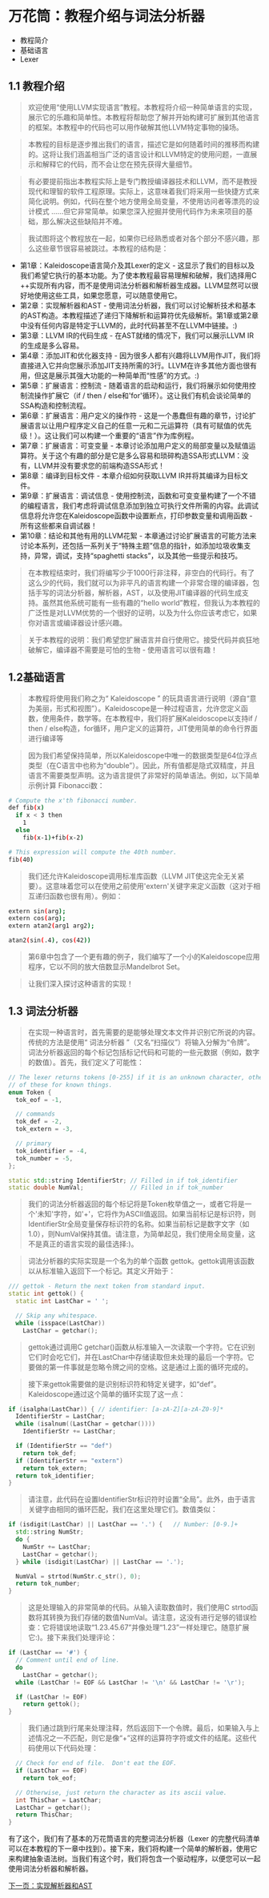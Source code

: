 # 万花筒：教程介绍与词法分析器
* 教程简介
* 基础语言
* Lexer
## 1.1 教程介绍

> 欢迎使用“使用LLVM实现语言”教程。本教程将介绍一种简单语言的实现，展示它的乐趣和简单性。本教程将帮助您了解并开始构建可扩展到其他语言的框架。本教程中的代码也可以用作破解其他LLVM特定事物的操场。

> 本教程的目标是逐步推出我们的语言，描述它是如何随着时间的推移而构建的。这将让我们涵盖相当广泛的语言设计和LLVM特定的使用问题，一直展示和解释它的代码，而不会让您在预先获得大量细节。

> 有必要提前指出本教程实际上是专门教授编译器技术和LLVM，而不是教授现代和理智的软件工程原理。实际上，这意味着我们将采用一些快捷方式来简化说明。例如，代码在整个地方使用全局变量，不使用访问者等漂亮的设计模式 ......但它非常简单。如果您深入挖掘并使用代码作为未来项目的基础，那么解决这些缺陷并不难。

> 我试图将这个教程放在一起，如果你已经熟悉或者对各个部分不感兴趣，那么这些章节很容易被跳过。本教程的结构是：

* 第1章：Kaleidoscope语言简介及其Lexer的定义 - 这显示了我们的目标以及我们希望它执行的基本功能。为了使本教程最容易理解和破解，我们选择用C ++实现所有内容，而不是使用词法分析器和解析器生成器。LLVM显然可以很好地使用这些工具，如果您愿意，可以随意使用它。
* 第2章：实现解析器和AST - 使用词法分析器，我们可以讨论解析技术和基本的AST构造。本教程描述了递归下降解析和运算符优先级解析。第1章或第2章中没有任何内容是特定于LLVM的，此时代码甚至不在LLVM中链接。:)
* 第3章：LLVM IR的代码生成 - 在AST就绪的情况下，我们可以展示LLVM IR的生成是多么容易。
* 第4章：添加JIT和优化器支持 - 因为很多人都有兴趣将LLVM用作JIT，我们将直接进入它并向您展示添加JIT支持所需的3行。LLVM在许多其他方面也很有用，但这是展示其强大功能的一种简单而“性感”的方式。:)
* 第5章：扩展语言：控制流 - 随着语言的启动和运行，我们将展示如何使用控制流操作扩展它（if / then / else和'for'循环）。这让我们有机会谈论简单的SSA构造和控制流程。
* 第6章：扩展语言：用户定义的操作符 - 这是一个愚蠢但有趣的章节，讨论扩展语言以让用户程序定义自己的任意一元和二元运算符（具有可赋值的优先级！）。这让我们可以构建一个重要的“语言”作为库例程。
* 第7章：扩展语言：可变变量 - 本章讨论添加用户定义的局部变量以及赋值运算符。关于这个有趣的部分是它是多么容易和琐碎构造SSA形式LLVM：没有，LLVM并没有要求您的前端构造SSA形式！
* 第8章：编译到目标文件 - 本章介绍如何获取LLVM IR并将其编译为目标文件。
* 第9章：扩展语言：调试信息 - 使用控制流，函数和可变变量构建了一个不错的编程语言，我们考虑将调试信息添加到独立可执行文件所需的内容。此调试信息将允许您在Kaleidoscope函数中设置断点，打印参数变量和调用函数 - 所有这些都来自调试器！
* 第10章：结论和其他有用的LLVM花絮 - 本章通过讨论扩展语言的可能方法来讨论本系列，还包括一系列关于“特殊主题”信息的指针，如添加垃圾收集支持，异常，调试，支持“spaghetti stacks”，以及其他一些提示和技巧。
> 在本教程结束时，我们将编写少于1000行非注释，非空白的代码行。有了这么少的代码，我们就可以为非平凡的语言构建一个非常合理的编译器，包括手写的词法分析器，解析器，AST，以及使用JIT编译器的代码生成支持。虽然其他系统可能有一些有趣的“hello world”教程，但我认为本教程的广泛性是对LLVM优势的一个很好的证明，以及为什么你应该考虑它，如果你对语言或编译器设计感兴趣。

> 关于本教程的说明：我们希望您扩展语言并自行使用它。接受代码并疯狂地破解它，编译器不需要是可怕的生物 - 使用语言可以很有趣！

## 1.2基础语言
> 本教程将使用我们称之为“ Kaleidoscope ” 的玩具语言进行说明（源自“意为美丽，形式和视图”）。Kaleidoscope是一种过程语言，允许您定义函数，使用条件，数学等。在本教程中，我们将扩展Kaleidoscope以支持if / then / else构造，for循环，用户定义的运算符，JIT使用简单的命令行界面进行编译等

> 因为我们希望保持简单，所以Kaleidoscope中唯一的数据类型是64位浮点类型（在C语言中也称为“double”）。因此，所有值都是隐式双精度，并且语言不需要类型声明。这为语言提供了非常好的简单语法。例如，以下简单示例计算 Fibonacci数：
```sh
# Compute the x'th fibonacci number.
def fib(x)
  if x < 3 then
    1
  else
    fib(x-1)+fib(x-2)

# This expression will compute the 40th number.
fib(40)
```
> 我们还允许Kaleidoscope调用标准库函数（LLVM JIT使这完全无关紧要）。这意味着您可以在使用之前使用'extern'关键字来定义函数（这对于相互递归函数也很有用）。例如：
```sh
extern sin(arg);
extern cos(arg);
extern atan2(arg1 arg2);

atan2(sin(.4), cos(42))
```
> 第6章中包含了一个更有趣的例子，我们编写了一个小的Kaleidoscope应用程序，它以不同的放大倍数显示Mandelbrot Set。

> 让我们深入探讨这种语言的实现！

## 1.3 词法分析器
> 在实现一种语言时，首先需要的是能够处理文本文件并识别它所说的内容。传统的方法是使用“ 词法分析器 ”（又名“扫描仪”）将输入分解为“令牌”。词法分析器返回的每个标记包括标记代码和可能的一些元数据（例如，数字的数值）。首先，我们定义了可能性：
```cpp
// The lexer returns tokens [0-255] if it is an unknown character, otherwise one
// of these for known things.
enum Token {
  tok_eof = -1,

  // commands
  tok_def = -2,
  tok_extern = -3,

  // primary
  tok_identifier = -4,
  tok_number = -5,
};

static std::string IdentifierStr; // Filled in if tok_identifier
static double NumVal;             // Filled in if tok_number
```
> 我们的词法分析器返回的每个标记将是Token枚举值之一，或者它将是一个'未知'字符，如'+'，它将作为ASCII值返回。如果当前标记是标识符，则 IdentifierStr全局变量保存标识符的名称。如果当前标记是数字文字（如1.0），则NumVal保持其值。请注意，为简单起见，我们使用全局变量，这不是真正的语言实现的最佳选择:)。

> 词法分析器的实际实现是一个名为的单个函数 gettok。gettok调用该函数以从标准输入返回下一个标记。其定义开始于：
```cpp
/// gettok - Return the next token from standard input.
static int gettok() {
  static int LastChar = ' ';

  // Skip any whitespace.
  while (isspace(LastChar))
    LastChar = getchar();
```
> gettok通过调用C getchar()函数从标准输入一次读取一个字符。它在识别它们时会吃它们，并在LastChar中存储读取但未处理的最后一个字符。它要做的第一件事就是忽略令牌之间的空格。这是通过上面的循环完成的。

> 接下来gettok需要做的是识别标识符和特定关键字，如“def”。Kaleidoscope通过这个简单的循环实现了这一点：
```cpp
if (isalpha(LastChar)) { // identifier: [a-zA-Z][a-zA-Z0-9]*
  IdentifierStr = LastChar;
  while (isalnum((LastChar = getchar())))
    IdentifierStr += LastChar;

  if (IdentifierStr == "def")
    return tok_def;
  if (IdentifierStr == "extern")
    return tok_extern;
  return tok_identifier;
}
```
> 请注意，此代码在设置IdentifierStr标识符时设置“全局”。此外，由于语言关键字由相同的循环匹配，我们在这里处理它们。数值类似：
```cpp
if (isdigit(LastChar) || LastChar == '.') {   // Number: [0-9.]+
  std::string NumStr;
  do {
    NumStr += LastChar;
    LastChar = getchar();
  } while (isdigit(LastChar) || LastChar == '.');

  NumVal = strtod(NumStr.c_str(), 0);
  return tok_number;
}
```
> 这是处理输入的非常简单的代码。从输入读取数值时，我们使用C strtod函数将其转换为我们存储的数值NumVal。请注意，这没有进行足够的错误检查：它将错误地读取“1.23.45.67”并像处理“1.23”一样处理它。随意扩展它:)。接下来我们处理评论：
```cpp
if (LastChar == '#') {
  // Comment until end of line.
  do
    LastChar = getchar();
  while (LastChar != EOF && LastChar != '\n' && LastChar != '\r');

  if (LastChar != EOF)
    return gettok();
}
```
> 我们通过跳到行尾来处理注释，然后返回下一个令牌。最后，如果输入与上述情况之一不匹配，则它是像“+”这样的运算符字符或文件的结尾。这些代码使用以下代码处理：
```cpp
  // Check for end of file.  Don't eat the EOF.
  if (LastChar == EOF)
    return tok_eof;

  // Otherwise, just return the character as its ascii value.
  int ThisChar = LastChar;
  LastChar = getchar();
  return ThisChar;
}
```
有了这个，我们有了基本的万花筒语言的完整词法分析器（Lexer 的完整代码清单可以在本教程的下一章中找到）。接下来，我们将构建一个简单的解析器，使用它来构建抽象语法树。当我们有这个时，我们将包含一个驱动程序，以便您可以一起使用词法分析器和解析器。

[下一页：实现解析器和AST](../Chapter2/README.md)